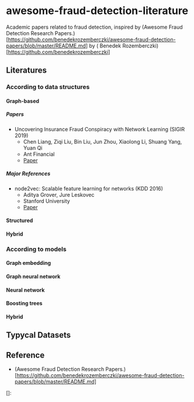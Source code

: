# awesome-fraud-detection-literature
Academic papers related to fraud detection, inspired by (Awesome Fraud Detection Research Papers.)[https://github.com/benedekrozemberczki/awesome-fraud-detection-papers/blob/master/README.md] by (
Benedek Rozemberczki)[https://github.com/benedekrozemberczki]

## Literatures
### According to data structures
#### Graph-based
##### Papers
- Uncovering Insurance Fraud Conspiracy with Network Learning (SIGIR 2019)
  - Chen Liang, Ziqi Liu, Bin Liu, Jun Zhou, Xiaolong Li, Shuang Yang, Yuan Qi
  - Ant Financial
  - [Paper](https://dl.acm.org/citation.cfm?id=3331372)
##### Major References
- node2vec: Scalable feature learning for networks (KDD 2016)
  - Aditya Grover, Jure Leskovec
  - Stanford University
  - [Paper](https://arxiv.org/pdf/1607.00653.pdf)


#### Structured

#### Hybrid

### According to models
#### Graph embedding

#### Graph neural network

#### Neural network

#### Boosting trees

#### Hybrid

## Typycal Datasets

## Reference
- (Awesome Fraud Detection Research Papers.)[https://github.com/benedekrozemberczki/awesome-fraud-detection-papers/blob/master/README.md]

[]:

